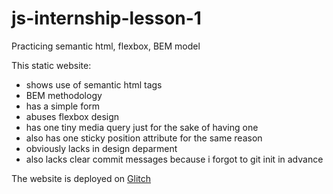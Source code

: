 # js-internship-lesson-1
Practicing semantic html, flexbox, BEM model

This static website:
<ul>
  <li>shows use of semantic html tags</li>
  <li>BEM methodology</li>
  <li>has a simple form</li>
  <li>abuses flexbox design</li>
  <li>has one tiny media query just for the sake of having one</li>
  <li>also has one sticky position attribute for the same reason</li> 
  <li>obviously lacks in design deparment</li>
  <li>also lacks clear commit messages because i forgot to git init in advance</li>
</ul>

The website is deployed on <a href="https://buy-robot.glitch.me/" target="_blank">Glitch</a>
